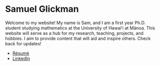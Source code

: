 # Samuel Glickman
Welcome to my website! My name is Sam, and I am a first year Ph.D. student studying mathematics at the University of Hawai&#699;i at Ma&#772;noa. This website will serve as a hub for my research, teaching, projects, and hobbies. I aim to provide content that will aid and inspire others. Check back for updates!

- [Re&#769;sume&#769;](Samuel_Glickman_Resume.pdf)
- [LinkedIn](https://www.linkedin.com/in/thesamglickman/)
